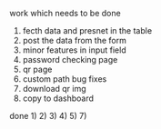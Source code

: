 work which needs to be done
1) fecth data and presnet in the table
2) post the data from the form
3) minor features in input field
4) password checking page
5) qr page
6) custom path bug fixes
7) download qr img
8) copy to dashboard

done
1)
2)
3)
4)
5)
7)
